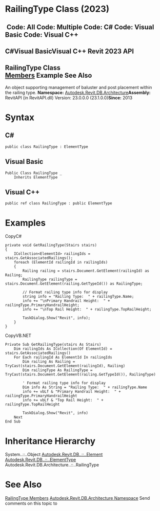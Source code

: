 # RailingType Class (2023)

﻿
 Code: All Code: Multiple Code: C# Code: Visual Basic Code: Visual C++   
---  
C#Visual BasicVisual C++
Revit 2023 API  
---  
RailingType Class  
[Members](19bda8b3-8832-89ed-93db-b8100946ae30.md "RailingType Members") Example See Also  
---  
An object supporting management of baluster and post placement within the railing type. 
**Namespace:** [Autodesk.Revit.DB.Architecture](720f0c58-cb2b-4f13-374a-7348ed0a1cd3.md "Autodesk.Revit.DB.Architecture Namespace")**Assembly:** RevitAPI (in RevitAPI.dll) Version: 23.0.0.0 (23.1.0.0)**Since:** 2013 
# Syntax
C#  
---  
```text
public class RailingType : ElementType
```
  
Visual Basic  
---  
```text
Public Class RailingType _
	Inherits ElementType
```
  
Visual C++  
---  
```text
public ref class RailingType : public ElementType
```
  
# Examples
CopyC#
```text
private void GetRailingType(Stairs stairs)
{
    ICollection<ElementId> railingIds = stairs.GetAssociatedRailings();
    foreach (ElementId railingId in railingIds)
    {
        Railing railing = stairs.Document.GetElement(railingId) as Railing;
        RailingType railingType = stairs.Document.GetElement(railing.GetTypeId()) as RailingType;

        // Format railing type info for display
        string info = "Railing Type:  " + railingType.Name;
        info += "\nPrimary Handrail Height:  " + railingType.PrimaryHandrailHeight;
        info += "\nTop Rail Height:  " + railingType.TopRailHeight;

        TaskDialog.Show("Revit", info);
    }
}
```

CopyVB.NET
```text
Private Sub GetRailingType(stairs As Stairs)
    Dim railingIds As ICollection(Of ElementId) = stairs.GetAssociatedRailings()
    For Each railingId As ElementId In railingIds
        Dim railing As Railing = TryCast(stairs.Document.GetElement(railingId), Railing)
        Dim railingType As RailingType = TryCast(stairs.Document.GetElement(railing.GetTypeId()), RailingType)

        ' Format railing type info for display
        Dim info As String = "Railing Type:  " + railingType.Name
        info += vbLf & "Primary Handrail Height:  " + railingType.PrimaryHandrailHeight
        info += vbLf & "Top Rail Height:  " + railingType.TopRailHeight

        TaskDialog.Show("Revit", info)
    Next
End Sub
```

# Inheritance Hierarchy
System..::..Object [Autodesk.Revit.DB..::..Element](eb16114f-69ea-f4de-0d0d-f7388b105a16.md "Element Class") [Autodesk.Revit.DB..::..ElementType](ffb18296-0448-559c-580c-7857cbcdc094.md "ElementType Class") Autodesk.Revit.DB.Architecture..::..RailingType
# See Also
[RailingType Members](19bda8b3-8832-89ed-93db-b8100946ae30.md "RailingType Members")
[Autodesk.Revit.DB.Architecture Namespace](720f0c58-cb2b-4f13-374a-7348ed0a1cd3.md "Autodesk.Revit.DB.Architecture Namespace")
Send comments on this topic to 